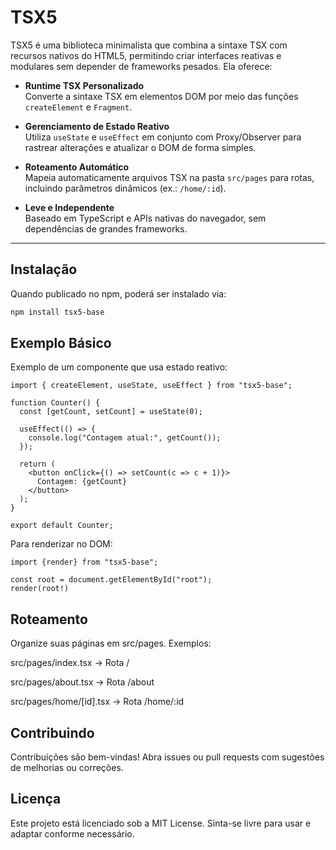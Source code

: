 # TSX5

TSX5 é uma biblioteca minimalista que combina a sintaxe TSX com recursos nativos do HTML5, permitindo criar interfaces reativas e modulares sem depender de frameworks pesados. Ela oferece:

- **Runtime TSX Personalizado**  
  Converte a sintaxe TSX em elementos DOM por meio das funções `createElement` e `Fragment`.

- **Gerenciamento de Estado Reativo**  
  Utiliza `useState` e `useEffect` em conjunto com Proxy/Observer para rastrear alterações e atualizar o DOM de forma simples.

- **Roteamento Automático**  
  Mapeia automaticamente arquivos TSX na pasta `src/pages` para rotas, incluindo parâmetros dinâmicos (ex.: `/home/:id`).

- **Leve e Independente**  
  Baseado em TypeScript e APIs nativas do navegador, sem dependências de grandes frameworks.

---

## Instalação

Quando publicado no npm, poderá ser instalado via:

```bash
npm install tsx5-base
```

## Exemplo Básico
Exemplo de um componente que usa estado reativo:

```tsx
import { createElement, useState, useEffect } from "tsx5-base";

function Counter() {
  const [getCount, setCount] = useState(0);

  useEffect(() => {
    console.log("Contagem atual:", getCount());
  });

  return (
    <button onClick={() => setCount(c => c + 1)}>
      Contagem: {getCount}
    </button>
  );
}

export default Counter;
```

Para renderizar no DOM:

```tsx 
import {render} from "tsx5-base";

const root = document.getElementById("root");
render(root!)
```

## Roteamento
Organize suas páginas em src/pages. Exemplos:

src/pages/index.tsx → Rota /

src/pages/about.tsx → Rota /about

src/pages/home/[id].tsx → Rota /home/:id

<!-- Se não estiver usando Vite (que fornece import.meta.glob), você pode criar um script Node para gerar um arquivo generated-routes.ts, que mapeia cada arquivo para sua rota correspondente.-->


## Contribuindo
Contribuições são bem-vindas! Abra issues ou pull requests com sugestões de melhorias ou correções.

## Licença
Este projeto está licenciado sob a MIT License. Sinta-se livre para usar e adaptar conforme necessário.
